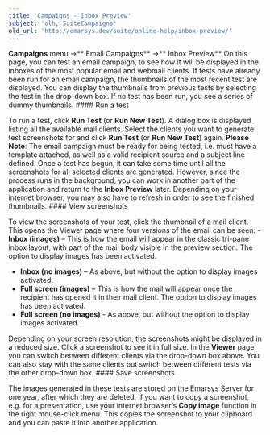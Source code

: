 ```yaml
---
title: 'Campaigns - Inbox Preview'
subject: 'olh, SuiteCampaigns'
old_url: 'http://emarsys.dev/suite/online-help/inbox-preview/'
---
```


**Campaigns** menu ->** Email Campaigns** ->** Inbox Preview** On this page, you can test an email campaign, to see how it will be displayed in the inboxes of the most popular email and webmail clients. If tests have already been run for an email campaign, the thumbnails of the most recent test are displayed. You can display the thumbnails from previous tests by selecting the test in the drop-down box. If no test has been run, you see a series of dummy thumbnails. #### Run a test

 To run a test, click **Run Test** (or **Run New Test**). A dialog box is displayed listing all the available mail clients. Select the clients you want to generate test screenshots for and click **Run Test** (or **Run New Test**) again. **Please Note**: The email campaign must be ready for being tested, i.e. must have a template attached, as well as a valid recipient source and a subject line defined. Once a test has begun, it can take some time until all the screenshots for all selected clients are generated. However, since the process runs in the background, you can work in another part of the application and return to the **Inbox Preview** later. Depending on your internet browser, you may also have to refresh in order to see the finished thumbnails. #### View screenshots

 To view the screenshots of your test, click the thumbnail of a mail client. This opens the Viewer page where four versions of the email can be seen: - **Inbox (images)** – This is how the email will appear in the classic tri-pane inbox layout, with part of the mail body visible in the preview section. The option to display images has been activated.
- **Inbox (no images)** – As above, but without the option to display images activated.
- **Full screen (images)** – This is how the mail will appear once the recipient has opened it in their mail client. The option to display images has been activated.
- **Full screen (no images)** - As above, but without the option to display images activated.
 
 Depending on your screen resolution, the screenshots might be displayed in a reduced size. Click a screenshot to see it in full size. In the **Viewer** page, you can switch between different clients via the drop-down box above. You can also stay with the same clients but switch between different tests via the other drop-down box. #### Save screenshots

 The images generated in these tests are stored on the Emarsys Server for one year, after which they are deleted. If you want to copy a screenshot, e.g. for a presentation, use your internet browser’s **Copy image** function in the right mouse-click menu. This copies the screenshot to your clipboard and you can paste it into another application.